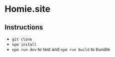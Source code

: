 # Homie.site


## Instructions
- `git clone`
- `npm install`
- `npm run dev` to test and `npm run build` to bundle
